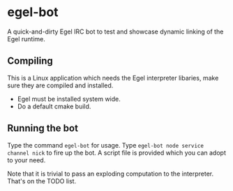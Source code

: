 # egel-bot

A quick-and-dirty Egel IRC bot to test and showcase dynamic linking
of the Egel runtime.

## Compiling

This is a Linux application which needs the Egel interpreter libaries,
make sure they are compiled and installed.

+ Egel must be installed system wide.
+ Do a default cmake build.

## Running the bot

Type the command `egel-bot` for usage. Type `egel-bot node service channel nick` to
fire up the bot. A script file is provided which you can adopt to your need.

Note that it is trivial to pass an exploding computation to the interpreter.
That's on the TODO list.
